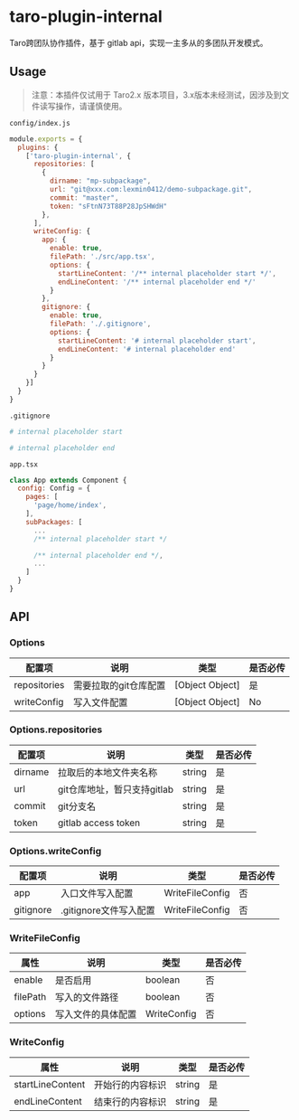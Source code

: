 # taro-plugin-internal

Taro跨团队协作插件，基于 gitlab api，实现一主多从的多团队开发模式。

## Usage

> 注意：本插件仅试用于 Taro2.x 版本项目，3.x版本未经测试，因涉及到文件读写操作，请谨慎使用。

`config/index.js`

```js
module.exports = {
  plugins: {
    ['taro-plugin-internal', {
      repositories: [
        {
          dirname: "mp-subpackage",
          url: "git@xxx.com:lexmin0412/demo-subpackage.git",
          commit: "master",
          token: "sFtnN73T88P28JpSHWdH"
        },
      ],
      writeConfig: {
        app: {
          enable: true,
          filePath: './src/app.tsx',
          options: {
            startLineContent: '/** internal placeholder start */',
            endLineContent: '/** internal placeholder end */'
          }
        },
        gitignore: {
          enable: true,
          filePath: './.gitignore',
          options: {
            startLineContent: '# internal placeholder start',
            endLineContent: '# internal placeholder end'
          }
        }
      }
    }]
  }
}
```

`.gitignore`

```bash
# internal placeholder start

# internal placeholder end
```

`app.tsx`

```jsx
class App extends Component {
  config: Config = {
    pages: [
      'page/home/index',
    ],
    subPackages: [
      ...
      /** internal placeholder start */

      /** internal placeholder end */,
      ...
    ]
  }
}
```

## API

### Options

| 配置项       | 说明                  | 类型            | 是否必传 |
|--------------|-----------------------|-----------------|----------|
| repositories | 需要拉取的git仓库配置 | [Object Object] | 是      |
| writeConfig  | 写入文件配置          | [Object Object] | No       |

### Options.repositories

| 配置项 | 说明 | 类型 | 是否必传 |
|--------|------|------|----------|
|dirname|拉取后的本地文件夹名称|string|是|
|url|git仓库地址，暂只支持gitlab|string|是|
|commit|git分支名|string|是|
|token|gitlab access token|string|是|

### Options.writeConfig 

| 配置项 | 说明 | 类型 | 是否必传 |
|--------|------|------|----------|
|app|入口文件写入配置|WriteFileConfig|否|
|gitignore|.gitignore文件写入配置|WriteFileConfig|否|

### WriteFileConfig

| 属性 | 说明 | 类型 | 是否必传 |
|--------|------|------|----------|
|enable|是否启用|boolean|否|
|filePath|写入的文件路径|boolean|否|
|options|写入文件的具体配置|WriteConfig|否|

### WriteConfig

| 属性 | 说明 | 类型 | 是否必传 |
|------|------|------|----------|
|startLineContent|开始行的内容标识|string|是|
|endLineContent|结束行的内容标识|string|是|



